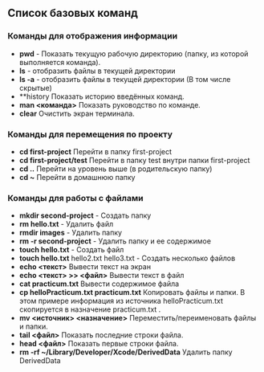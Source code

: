 ## Список базовых команд 

### Команды для отображения информации
* **pwd** - Показать текущую рабочую директорию (папку, из которой выполняется команда).
* **ls** - отобразить файлы в текущей директории
* **ls -a** - отобразить файлы в текущей директории (В том числе скрытые)
* **history Показать историю введённых команд.
* **man <команда>** Показать руководство по команде.
* **clear** Очистить экран терминала.


### Команды для перемещения по проекту
* **cd first-project** Перейти в папку first-project
* **cd first-project/test** Перейти в папку test внутри папки first-project
* **cd ..** Перейти на уровень выше (в родительскую папку)
* **cd ~** Перейти в домашнюю папку


### Команды для работы с файлами
* **mkdir second-project** - Создать папку
* **rm hello.txt** - Удалить файл
* **rmdir images** - Удалить папку
* **rm -r second-project** - Удалить папку и ее содержимое
* **touch hello.txt** - Создать файл
* **touch hello.txt** hello2.txt hello3.txt - Создать несколько файлов 
* **echo <текст>** Вывести текст на экран
* **echo <текст> >> <файл>** Вывести текст в файл
* **cat practicum.txt** Вывести содержимое файла
* **cp helloPracticum.txt practicum.txt** Копировать файлы и папки. В этом примере информация из источника helloPracticum.txt скопируется в назначение practicum.txt .
* **mv <источник> <назначение>** Переместить/переименовать файлы и папки.
* **tail <файл>** Показать последние строки файла.
* **head <файл>** Показать первые строки файла.
* **rm -rf ~/Library/Developer/Xcode/DerivedData** Удалить папку DerivedData
